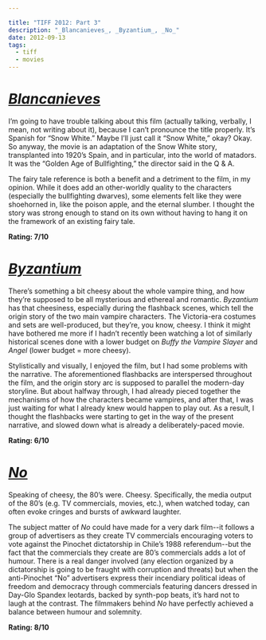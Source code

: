 ```yaml
---

title: "TIFF 2012: Part 3"
description: "_Blancanieves_, _Byzantium_, _No_"
date: 2012-09-13
tags:
  - tiff
  - movies
---
```


# [_Blancanieves_](http://www.imdb.com/title/tt1854513/)

I’m going to have trouble talking about this film (actually talking, verbally, I mean, not writing about it), because I can’t pronounce the title properly. It’s Spanish for “Snow White.” Maybe I’ll just call it “Snow White,” okay? Okay. So anyway, the movie is an adaptation of the Snow White story, transplanted into 1920’s Spain, and in particular, into the world of matadors. It was the “Golden Age of Bullfighting,” the director said in the Q & A.

The fairy tale reference is both a benefit and a detriment to the film, in my opinion. While it does add an other-worldly quality to the characters (especially the bullfighting dwarves), some elements felt like they were shoehorned in, like the poison apple, and the eternal slumber. I thought the story was strong enough to stand on its own without having to hang it on the framework of an existing fairy tale.

**Rating: 7/10**

# [_Byzantium_](http://www.imdb.com/title/tt1531901/)

There’s something a bit cheesy about the whole vampire thing, and how they’re supposed to be all mysterious and ethereal and romantic. _Byzantium_ has that cheesiness, especially during the flashback scenes, which tell the origin story of the two main vampire characters. The Victoria-era costumes and sets are well-produced, but they’re, you know, cheesy. I think it might have bothered me more if I hadn’t recently been watching a lot of similarly historical scenes done with a lower budget on _Buffy the Vampire Slayer_ and _Angel_ (lower budget = more cheesy).

Stylistically and visually, I enjoyed the film, but I had some problems with the narrative. The aforementioned flashbacks are interspersed throughout the film, and the origin story arc is supposed to parallel the modern-day storyline. But about halfway through, I had already pieced together the mechanisms of how the characters became vampires, and after that, I was just waiting for what I already knew would happen to play out. As a result, I thought the flashbacks were starting to get in the way of the present narrative, and slowed down what is already a deliberately-paced movie.

**Rating: 6/10**

# [_No_](http://www.imdb.com/title/tt2059255/)

Speaking of cheesy, the 80’s were. Cheesy. Specifically, the media output of the 80’s (e.g. TV commercials, movies, etc.), when watched today, can often evoke cringes and bursts of awkward laughter.

The subject matter of _No_ could have made for a very dark film--it follows a group of advertisers as they create TV commercials encouraging voters to vote against the Pinochet dictatorship in Chile’s 1988 referendum--but the fact that the commercials they create are 80’s commercials adds a lot of humour. There is a real danger involved (any election organized by a dictatorship is going to be fraught with corruption and threats) but when the anti-Pinochet “No” advertisers express their incendiary political ideas of freedom and democracy through commercials featuring dancers dressed in Day-Glo Spandex leotards, backed by synth-pop beats, it’s hard not to laugh at the contrast. The filmmakers behind _No_ have perfectly achieved a balance between humour and solemnity.

**Rating: 8/10**

